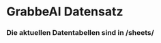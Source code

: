 
































# GrabbeAI Datensatz





### Die aktuellen Datentabellen sind in /sheets/


